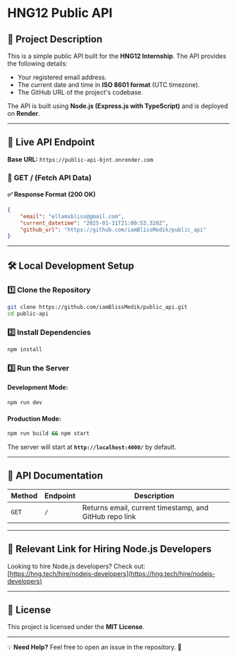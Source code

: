 # HNG12 Public API

## 📌 Project Description
This is a simple public API built for the **HNG12 Internship**. The API provides the following details:

- Your registered email address.
- The current date and time in **ISO 8601 format** (UTC timezone).
- The GitHub URL of the project's codebase.

The API is built using **Node.js (Express.js with TypeScript)** and is deployed on **Render**.

---

## 🚀 Live API Endpoint
**Base URL:**
`https://public-api-bjnt.onrender.com`

### 📡 **GET /**  (Fetch API Data)

#### ✅ **Response Format (200 OK)**
```json
{
    "email": "ellamsbliss@gmail.com",
    "current_datetime": "2025-01-31T21:00:53.320Z",
    "github_url": "https://github.com/iamBlissMedik/public_api"
}
```

---

## 🛠️ Local Development Setup
### **1️⃣ Clone the Repository**
```sh
git clone https://github.com/iamBlissMedik/public_api.git
cd public-api
```

### **2️⃣ Install Dependencies**
```sh
npm install
```

### **3️⃣ Run the Server**
#### Development Mode:
```sh
npm run dev
```
#### Production Mode:
```sh
npm run build && npm start
```

The server will start at **`http://localhost:4000/`** by default.

---

## 📜 API Documentation
| Method | Endpoint | Description |
|--------|----------|--------------|
| `GET`  | `/`      | Returns email, current timestamp, and GitHub repo link |

---

## 🔗 Relevant Link for Hiring Node.js Developers
Looking to hire Node.js developers? Check out:
[https://hng.tech/hire/nodejs-developers](https://hng.tech/hire/nodejs-developers)

---

## 📝 License
This project is licensed under the **MIT License**.

---

💡 **Need Help?** Feel free to open an issue in the repository. 🚀

